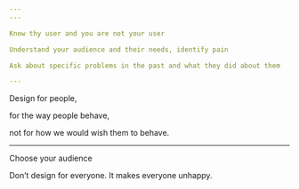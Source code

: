 ```yaml
---
---

Know thy user and you are not your user 

Understand your audience and their needs, identify pain

Ask about specific problems in the past and what they did about them

---
```


Design for people,

for the way people behave,

not for how we would wish them to behave.

---

Choose your audience 

Don’t design for everyone. It makes everyone unhappy. 
